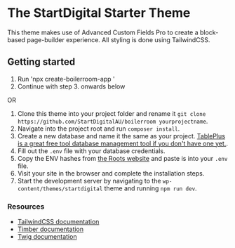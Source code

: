 # The StartDigital Starter Theme

This theme makes use of Advanced Custom Fields Pro to create a block-based page-builder experience.
All styling is done using TailwindCSS.

## Getting started

1. Run 'npx create-boilerroom-app <project-name>'
2. Continue with step 3. onwards below
   
OR

1. Clone this theme into your project folder and rename it `git clone https://github.com/StartDigitalAU/boilerroom yourprojectname`.
2. Navigate into the project root and run `composer install`.
3. Create a new database and name it the same as your project. [TablePlus is a great free tool database management tool if you don't have one yet.](https://tableplus.com/).
4. Fill out the `.env` file with your database credentials.
5. Copy the ENV hashes from [the Roots website](https://roots.io/salts.html) and paste is into your `.env` file.
6. Visit your site in the browser and complete the installation steps.
7. Start the development server by navigating to the `wp-content/themes/startdigital` theme and running `npm run dev`.

### Resources
- [TailwindCSS documentation](https://tailwindcss.com/docs/installation)
- [Timber documentation](https://timber.github.io/docs/v2/)
- [Twig documentation](https://twig.symfony.com/doc/)
